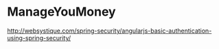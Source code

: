 # ManageYouMoney


http://websystique.com/spring-security/angularjs-basic-authentication-using-spring-security/
